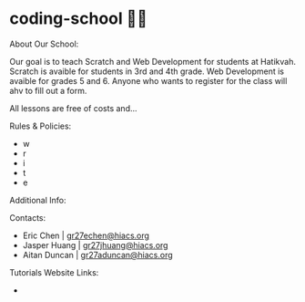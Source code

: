 # coding-school 👨‍💻

About Our School: 

Our goal is to teach Scratch and Web Development for students at Hatikvah. Scratch is avaible for students in 3rd and 4th grade. Web Development is avaible for grades 5 and 6. Anyone who wants to register for the class will ahv to fill out a form.

All lessons are free of costs and...

Rules & Policies: 

  - w
  - r
  - i
  - t
  - e

Additional Info: 



Contacts: 

  - Eric Chen | gr27echen@hiacs.org
  - Jasper Huang | gr27jhuang@hiacs.org
  - Aitan Duncan | gr27aduncan@hiacs.org

Tutorials Website Links: 

  - 
